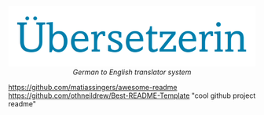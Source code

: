 <p align="center">
  <img src="docs/logo_transparent.png" alt="Our project logo" title="'Translator' in German" /><br>
  <i>German to English translator system</i>
</p>

https://github.com/matiassingers/awesome-readme
https://github.com/othneildrew/Best-README-Template
"cool github project readme"
